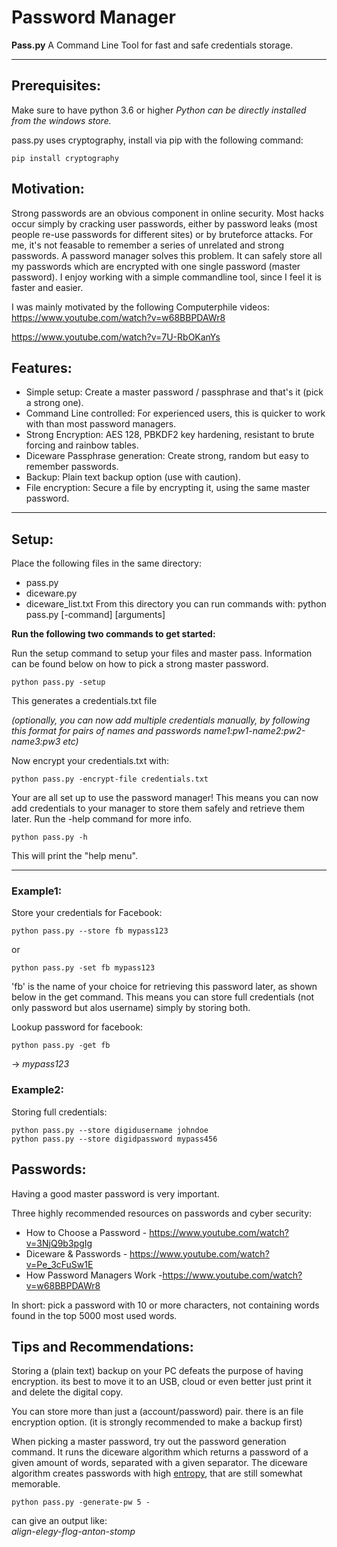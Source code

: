 # Password Manager
**Pass.py**  A Command Line Tool for fast and safe credentials storage.

---
## Prerequisites:
Make sure to have python 3.6 or higher
*Python can be directly installed from the windows store.*

pass.py uses cryptography, install via pip with the following command: 

```
pip install cryptography
```

## Motivation: 
Strong passwords are an obvious component in online security. Most hacks occur simply by cracking user passwords, either by password leaks (most people re-use passwords for different sites) or by bruteforce attacks. 
For me, it's not feasable to remember a series of unrelated and strong passwords. A password manager solves this problem. It can safely store all my passwords which are encrypted with one single password (master password). 
I enjoy working with a simple commandline tool, since I feel it is faster and easier. 

I was mainly motivated by the following Computerphile videos: 
https://www.youtube.com/watch?v=w68BBPDAWr8

https://www.youtube.com/watch?v=7U-RbOKanYs

## Features:

* Simple setup: Create a master password / passphrase and that's it (pick a strong one).
* Command Line controlled: For experienced users, this is quicker to work with than most password managers.  
* Strong Encryption: AES 128, PBKDF2 key hardening, resistant to brute forcing and rainbow tables.
* Diceware Passphrase generation: Create strong, random but easy to remember passwords.
* Backup: Plain text backup option (use with caution).
* File encryption: Secure a file by encrypting it, using the same master password.
---

## Setup:
Place the following files in the same directory:
* pass.py
* diceware.py
* diceware_list.txt
From this directory you can run commands with: python pass.py [-command] [arguments]

**Run the following two commands to get started:** 

Run the setup command to setup your files and master pass. 
Information can be found below on how to pick a strong master password.
```
python pass.py -setup
```
This generates a credentials.txt file 

*(optionally, you can now add multiple credentials manually, by following this format for pairs of names and passwords name1:pw1-name2:pw2-name3:pw3 etc)*

Now encrypt your credentials.txt with: 
```
python pass.py -encrypt-file credentials.txt
```
Your are all set up to use the password manager! 
This means you can now add credentials to your manager to store them safely and retrieve them later.
Run the -help command for more info. 
```
python pass.py -h
```
This will print the "help menu". 

---

### Example1:
Store your credentials for Facebook: 
```
python pass.py --store fb mypass123
```
or
```
python pass.py -set fb mypass123
```
'fb' is the name of your choice for retrieving this password later, as shown below in the get command. This means you can store full credentials (not only password but alos username) simply by storing both.

Lookup password for facebook: 
```
python pass.py -get fb
```
-> *mypass123*

### Example2:

Storing full credentials:
```
python pass.py --store digidusername johndoe
python pass.py --store digidpassword mypass456
```

## Passwords: 
Having a good master password is very important. 

Three highly recommended resources on passwords and cyber security:
* How to Choose a Password - https://www.youtube.com/watch?v=3NjQ9b3pgIg
* Diceware & Passwords - https://www.youtube.com/watch?v=Pe_3cFuSw1E
* How Password Managers Work -https://www.youtube.com/watch?v=w68BBPDAWr8

In short: pick a password with 10 or more characters, not containing words found in the top 5000 most used words.


## Tips and Recommendations: 

Storing a (plain text) backup on your PC defeats the purpose of having encryption. its best to move it to an USB, cloud or even better just print it and delete the digital copy. 

You can store more than just a (account/password) pair. there is an file encryption option. (it is strongly recommended to make a backup first) 

When picking a master password, try out the password generation command. It runs the diceware algorithm which returns a password of a given amount of words, separated with a given separator. The diceware algorithm creates passwords with high [entropy](https://en.wikipedia.org/wiki/Password_strength#Entropy_as_a_measure_of_password_strength), that are still somewhat memorable. 

```
python pass.py -generate-pw 5 -
```
can give an output like:  
*align-elegy-flog-anton-stomp*





